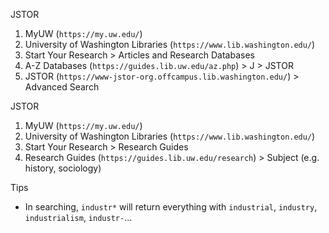 JSTOR
1. MyUW (`https://my.uw.edu/`)
2. University of Washington Libraries (`https://www.lib.washington.edu/`)
3. Start Your Research > Articles and Research Databases
4. A-Z Databases (`https://guides.lib.uw.edu/az.php`) > J > JSTOR
5. JSTOR (`https://www-jstor-org.offcampus.lib.washington.edu/`) > Advanced Search

JSTOR
1. MyUW (`https://my.uw.edu/`)
2. University of Washington Libraries (`https://www.lib.washington.edu/`)
3. Start Your Research > Research Guides
4. Research Guides (`https://guides.lib.uw.edu/research`) > Subject (e.g. history, sociology)


Tips
- In searching, `industr*` will return everything with `industrial`, `industry`, `industrialism`, `industr-`...
